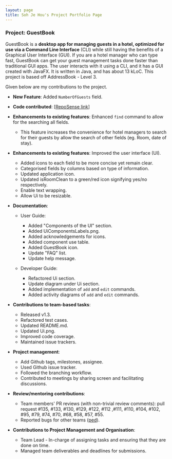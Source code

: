 ```yaml
---
layout: page
title: Soh Je Hou's Project Portfolio Page
---
```


### Project: GuestBook

GuestBook is a **desktop app for managing guests in a hotel,
optimized for use via a Command Line Interface** (CLI)
while still having the benefits of a Graphical User Interface (GUI).
If you are a hotel manager who can type fast, GuestBook can get your
guest management tasks done faster than traditional GUI apps.
The user interacts with it using a CLI, and it has a GUI created with JavaFX.
It is written in Java, and has about 13 kLoC.
This project is based off AddressBook - Level 3.

Given below are my contributions to the project.

* **New Feature**: Added `NumberOfGuests` field.

* **Code contributed**: [[RepoSense link](https://nus-cs2103-ay2223s1.github.io/tp-dashboard/?search=&sort=groupTitle&sortWithin=title&timeframe=commit&mergegroup=&groupSelect=groupByRepos&breakdown=true&checkedFileTypes=docs~functional-code~test-code~other&since=2022-09-16&tabOpen=true&tabType=authorship&tabAuthor=jehousoh&tabRepo=AY2223S1-CS2103T-W16-1%2Ftp%5Bmaster%5D&authorshipIsMergeGroup=false&authorshipFileTypes=&authorshipIsBinaryFileTypeChecked=false&authorshipIsIgnoredFilesChecked=false)]

* **Enhancements to existing features**: Enhanced `find` command to allow for the searching all fields.
  * This feature increases the convenience for hotel managers to search for their guests by allow the search of other
    fields (eg. Room, date of stay).

* **Enhancements to existing features**: Improved the user interface (UI).
  * Added icons to each field to be more concise yet remain clear.
  * Categorised fields by columns based on type of information.
  * Updated application icon.
  * Updated isRoomClean to a green/red icon signifying yes/no respectively.
  * Enable text wrapping.
  * Allow Ui to be resizable.

* **Documentation**:
  * User Guide:
    * Added "Components of the UI" section.
    * Added UiComponentsLabels.png.
    * Added acknowledgements for icons.
    * Added component use table.
    * Added GuestBook icon.
    * Update "FAQ" list.
    * Update help message.

  * Developer Guide:
    * Refactored Ui section.
    * Update diagram under Ui section.
    * Added implementation of `add` and `edit` commands.
    * Added activity diagrams of `add` and `edit` commands.

* **Contributions to team-based tasks**:
  * Released v1.3.
  * Refactored test cases.
  * Updated README.md.
  * Updated Ui.png.
  * Improved code coverage.
  * Maintained issue trackers.

* **Project management**:
  * Add Github tags, milestones, assignee.
  * Used Github issue tracker.
  * Followed the branching workflow.
  * Contributed to meetings by sharing screen and facilitating discussions.

* **Review/mentoring contributions**:
  * Team members' PR reviews (with non-trivial review comments): pull request #135, #133, #130, #129, #122, #112
    ,#111, #110, #104, #102, #95, #79, #74, #70, #68, #58, #57, #55.
  * Reported bugs for other teams ([ped](https://github.com/jehousoh/ped/issues)).

* **Contributions to Project Management and Organisation**:
  * Team Lead - In-charge of assigning tasks and ensuring that they are done on time.
  * Managed team deliverables and deadlines for submissions.
